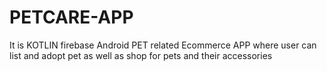 # PETCARE-APP
It is KOTLIN firebase Android PET related Ecommerce APP where user can list and adopt pet as well as shop for pets and their accessories
